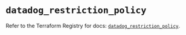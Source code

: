 # `datadog_restriction_policy`

Refer to the Terraform Registry for docs: [`datadog_restriction_policy`](https://registry.terraform.io/providers/datadog/datadog/3.77.0/docs/resources/restriction_policy).
